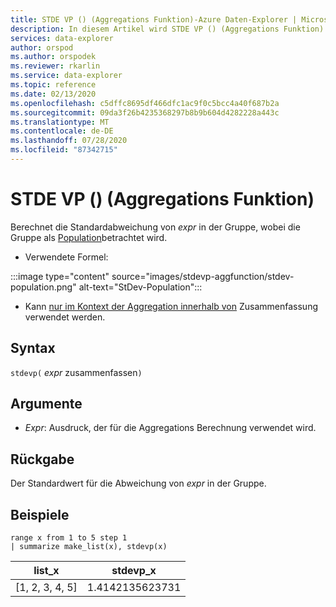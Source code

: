```yaml
---
title: STDE VP () (Aggregations Funktion)-Azure Daten-Explorer | Microsoft-Dokumentation
description: In diesem Artikel wird STDE VP () (Aggregations Funktion) in Azure Daten-Explorer beschrieben.
services: data-explorer
author: orspod
ms.author: orspodek
ms.reviewer: rkarlin
ms.service: data-explorer
ms.topic: reference
ms.date: 02/13/2020
ms.openlocfilehash: c5dffc8695df466dfc1ac9f0c5bcc4a40f687b2a
ms.sourcegitcommit: 09da3f26b4235368297b8b9b604d4282228a443c
ms.translationtype: MT
ms.contentlocale: de-DE
ms.lasthandoff: 07/28/2020
ms.locfileid: "87342715"
---
```

# <a name="stdevp-aggregation-function"></a>STDE VP () (Aggregations Funktion)

Berechnet die Standardabweichung von *expr* in der Gruppe, wobei die Gruppe als [Population](https://en.wikipedia.org/wiki/Statistical_population)betrachtet wird. 

* Verwendete Formel:

:::image type="content" source="images/stdevp-aggfunction/stdev-population.png" alt-text="StDev-Population":::

* Kann [nur im Kontext der Aggregation innerhalb von](summarizeoperator.md) Zusammenfassung verwendet werden.

## <a name="syntax"></a>Syntax

`stdevp(` *expr* zusammenfassen`)`

## <a name="arguments"></a>Argumente

* *Expr*: Ausdruck, der für die Aggregations Berechnung verwendet wird. 

## <a name="returns"></a>Rückgabe

Der Standardwert für die Abweichung von *expr* in der Gruppe.
 
## <a name="examples"></a>Beispiele

```kusto
range x from 1 to 5 step 1
| summarize make_list(x), stdevp(x)

```

|list_x|stdevp_x|
|---|---|
|[1, 2, 3, 4, 5]|1.4142135623731|